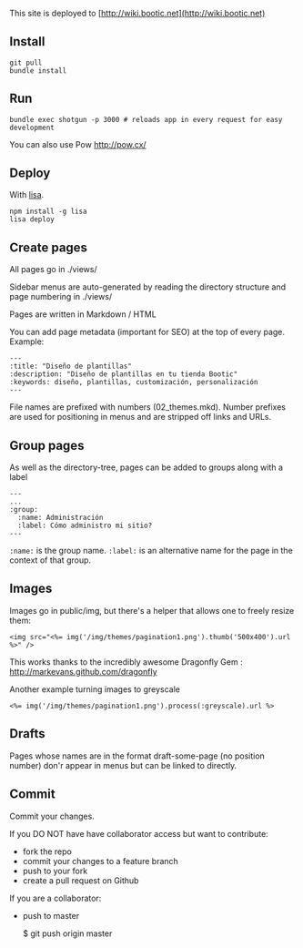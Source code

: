 This site is deployed to [http://wiki.bootic.net](http://wiki.bootic.net)

## Install

    git pull
    bundle install

## Run

    bundle exec shotgun -p 3000 # reloads app in every request for easy development

You can also use Pow http://pow.cx/

## Deploy

With [lisa](github.com/tomas/lisa).

    npm install -g lisa
    lisa deploy

## Create pages

All pages go in ./views/

Sidebar menus are auto-generated by reading the directory structure and page numbering in ./views/

Pages are written in Markdown / HTML

You can add page metadata (important for SEO) at the top of every page. Example:

    ---
    :title: "Diseño de plantillas"
    :description: "Diseño de plantillas en tu tienda Bootic"
    :keywords: diseño, plantillas, customización, personalización
    ---

File names are prefixed with numbers (02_themes.mkd). Number prefixes are used for positioning in menus and are stripped off links and URLs.

## Group pages


As well as the directory-tree, pages can be added to groups along with a label

    ---
    ...
    :group:
      :name: Administración
      :label: Cómo administro mi sitio?
    ---

`:name:` is the group name. `:label:` is an alternative name for the page in the context of that group.

## Images

Images go in public/img, but there's a helper that allows one to freely resize them:

    <img src="<%= img('/img/themes/pagination1.png').thumb('500x400').url %>" />

This works thanks to the incredibly awesome Dragonfly Gem : http://markevans.github.com/dragonfly

Another example turning images to greyscale

    <%= img('/img/themes/pagination1.png').process(:greyscale).url %>

## Drafts

Pages whose names are in the format draft-some-page (no position number) don'r appear in menus but can be linked to directly.

## Commit

Commit your changes.

If you DO NOT have have collaborator access but want to contribute:

- fork the repo
- commit your changes to a feature branch
- push to your fork
- create a pull request on Github

If you are a collaborator:

- push to master

    $ git push origin master

